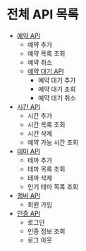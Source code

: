 # 전체 API 목록

- [예약 API](reservation.md)
    - 예약 추가
    - 예약 목록 조회
    - 예약 취소
    - [예약 대기 API](reservation-waiting.md)
        - 예약 대기 추가
        - 예약 대기 조회
        - 예약 대기 취소
- [시간 API](time.md)
    - 시간 추가
    - 시간 목록 조회
    - 시간 삭제
    - 예약 가능 시간 조회
- [테마 API](theme.md)
    - 테마 추가
    - 테마 목록 조회
    - 테마 삭제
    - 인기 테마 목록 조회
- [멤버 API](member.md)
    - 회원 가입
- [인증 API](auth.md)
    - 로그인
    - 인증 정보 조회
    - 로그 아웃
